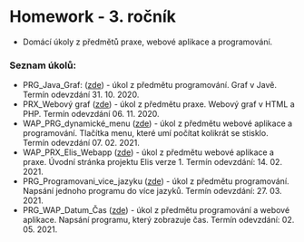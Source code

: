 # Homework - 3. ročník
- Domácí úkoly z předmětů praxe, webové aplikace a programování.
### Seznam úkolů:
- PRG_Java_Graf: ([zde](https://github.com/xatom01/Homework/tree/main/PRG_Java_Graf)) - úkol z předmětu programování. Graf v Javě. Termín odevzdání 31. 10. 2020.
- PRX_Webový graf ([zde](https://github.com/xatom01/Homework/tree/main/PRX_Webov%C3%BD%20graf)) - úkol z předmětu praxe. Webový graf v HTML a PHP. Termín odevzdání 06. 11. 2020.
- WAP_PRG_dynamické_menu ([zde](https://github.com/xatom01/Homework/tree/main/WAP_PRG_dynamick%C3%A9_menu)) - úkol z předmětu webové aplikace a programování. Tlačítka menu, které umí počítat kolikrát se stisklo. Termín odevzdání 07. 02. 2021.
- WAP_PRX_Elis_Webapp ([zde](https://github.com/xatom01/Homework/tree/main/WAP_PRX_Elis_Webapp)) - úkol z předmětu webové aplikace a praxe. Úvodní stránka projektu Elis verze 1. Termín odevzdání: 14. 02. 2021. 
- PRG_Programovani_vice_jazyku ([zde](https://github.com/xatom01/Homework/tree/main/PRG_Programovani_vice_jazyku)) - úkol z předmětu programování. Napsání jednoho programu do více jazyků. Termín odevzdání: 27. 03. 2021.
- PRG_WAP_Datum_Čas ([zde](https://github.com/xatom01/Homework/tree/main/3.ro%C4%8Dn%C3%ADk/Datum_%C4%8Cas#soubor-indexhtml)) - úkol z předmětu programování a webové aplikace. Napsání programu, který zobrazuje čas. Termín odevzdání: 02. 05. 2021.

